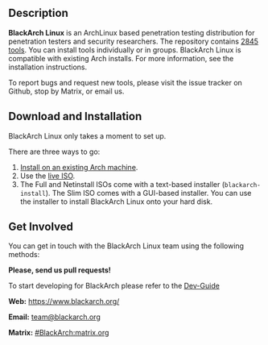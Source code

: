 ## Description

**BlackArch Linux** is an ArchLinux based penetration testing distribution for
penetration testers and security researchers. The repository contains
[2845 tools](https://www.blackarch.org/tools.html). You can install tools
individually or in groups. BlackArch Linux is compatible with existing Arch
installs. For more information, see the installation instructions.

To report bugs and request new tools, please visit the issue tracker on Github,
stop by Matrix, or email us.

## Download and Installation

BlackArch Linux only takes a moment to set up.

There are three ways to go:

1. [Install on an existing Arch machine](https://www.blackarch.org/downloads.html#install-repo).
2. Use the [live ISO](https://blackarch.org/downloads.html).
3. The Full and Netinstall ISOs come with a text-based installer
   (`blackarch-install`). The Slim ISO comes with a GUI-based installer.
   You can use the installer to install BlackArch Linux onto your hard disk.

## Get Involved

You can get in touch with the BlackArch Linux team using the following methods:

**Please, send us pull requests!**

To start developing for BlackArch please refer to the [Dev-Guide](./docs/HOWTO-DEV.md)

**Web:** https://www.blackarch.org/

**Email:** team@blackarch.org

**Matrix:** [#BlackArch:matrix.org](https://matrix.to/#/#BlackArch:matrix.org)
